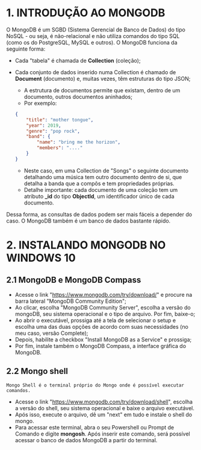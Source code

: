 # 1. INTRODUÇÃO AO MONGODB

O MongoDB é um SGBD (Sistema Gerencial de Banco de Dados) do tipo NoSQL - ou seja, é não-relacional e não utiliza comandos do tipo SQL (como os do PostgreSQL, MySQL e outros). O MongoDB funciona da seguinte forma:

-   Cada "tabela" é chamada de **Collection** (coleção);
-   Cada conjunto de dados inserido numa Collection é chamado de **Document** (documento) e, muitas vezes, têm estruturas do tipo JSON;

    -   A estrutura de documentos permite que existam, dentro de um documento, outros documentos aninhados;
    -   Por exemplo:

    ```json
    {
    	"title": "mother tongue",
    	"year": 2019,
    	"genre": "pop rock",
    	"band": {
    		"name": "bring me the horizon",
    		"members": "...."
    	}
    }
    ```

    -   Neste caso, em uma Collection de "Songs" o seguinte documento detalhando uma música tem outro documento dentro de si, que detalha a banda que a compôs e tem propriedades próprias.
    -   Detalhe importante: cada documento de uma coleção tem um atributo **\_id** do tipo **ObjectId**, um identificador único de cada documento.

Dessa forma, as consultas de dados podem ser mais fáceis a depender do caso. O MongoDB também é um banco de dados bastante rápido.

# 2. INSTALANDO MONGODB NO WINDOWS 10

## 2.1 MongoDB e MongoDB Compass

-   Acesse o link "https://www.mongodb.com/try/download/" e procure na barra lateral "MongoDB Community Edition";
-   Ao clicar, escolha "MongoDB Community Server", escolha a versão do mongoDB, seu sistema operacional e o tipo de arquivo. Por fim, baixe-o;
-   Ao abrir o executável, prossiga até a tela de selecionar o setup e escolha uma das duas opções de acordo com suas necessidades (no meu caso, versão Complete);
-   Depois, habilite a checkbox "Install MongoDB as a Service" e prossiga;
-   Por fim, instale também o MongoDB Compass, a interface gráfica do MongoDB.

## 2.2 Mongo shell

    Mongo Shell é o terminal próprio do Mongo onde é possível executar comandos.

-   Acesse o link "https://www.mongodb.com/try/download/shell", escolha a versão do shell, seu sistema operacional
    e baixe o arquivo executável.
-   Após isso, execute o arquivo, dê um "next" em tudo e instale o shell do mongo.
-   Para acessar este terminal, abra o seu Powershell ou Prompt de Comando e digite **mongosh**. Após inserir este comando, será possível acessar o banco de dados MongoDB a partir do terminal.
